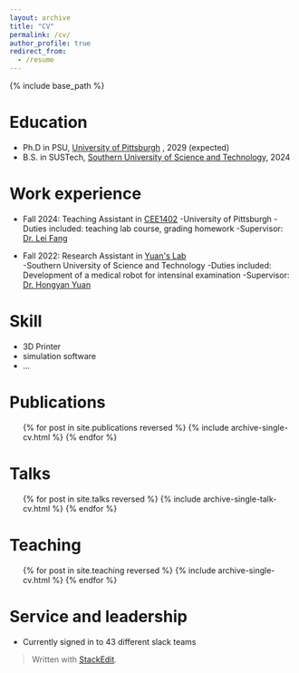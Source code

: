 ```yaml
---
layout: archive
title: "CV"
permalink: /cv/
author_profile: true
redirect_from:
  - /resume
---
```


{% include base_path %}

Education
======


* Ph.D in PSU,  [University of Pittsburgh](https://www.pitt.edu/) , 2029 (expected)
* B.S. in SUSTech, [Southern University of Science and Technology](https://mae.sustech.edu.cn), 2024

Work experience
======
 * Fall 2024: Teaching Assistant in [CEE1402](https://sites.pitt.edu/~budny/CE/MainBody.html)
	-University of Pittsburgh
	-Duties included: teaching lab course, grading homework
	-Supervisor: [Dr. Lei Fang](https://www.leifang.org/)

 * Fall 2022: Research Assistant in [Yuan's Lab](https://yuan.mae.sustech.edu.cn/)\
	-Southern University of Science and Technology 
    -Duties included: Development of a medical robot for intensinal examination
    -Supervisor: [Dr. Hongyan Yuan](https://faculty.sustech.edu.cn/?tagid=yuanhy3&iscss=1&snapid=1&orderby=date&go=2)
  
Skill
======

 * 3D Printer
 * simulation software
 * ...

Publications
======
  <ul>{% for post in site.publications reversed %}
    {% include archive-single-cv.html %}
  {% endfor %}</ul>
  
Talks
======
  <ul>{% for post in site.talks reversed %}
    {% include archive-single-talk-cv.html  %}
  {% endfor %}</ul>
  
Teaching
======
  <ul>{% for post in site.teaching reversed %}
    {% include archive-single-cv.html %}
  {% endfor %}</ul>
  
Service and leadership
======
* Currently signed in to 43 different slack teams


> Written with [StackEdit](https://stackedit.io/).
